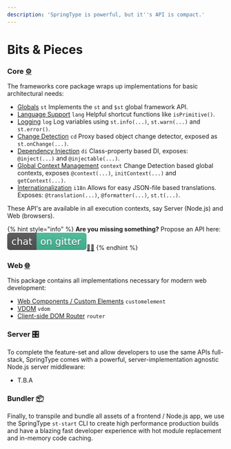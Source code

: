```yaml
---
description: 'SpringType is powerful, but it''s API is compact.'
---
```


# Bits & Pieces

### [️](https://emojipedia.org/gear/)Core [⚙](https://emojipedia.org/gear/)

The frameworks core package wraps up implementations for basic architectural needs:

* [Globals](https://github.com/springtype-org/springtype/tree/master-v2/src/core/st) `st` Implements the `st` and `$st` global framework API.
* [Language Support](https://github.com/springtype-org/springtype/tree/master-v2/src/core/lang) `lang` Helpful shortcut functions like `isPrimitive()`.
* [Logging](https://github.com/springtype-org/springtype/tree/master-v2/src/core/log) `log` Log variables using `st.info(...)`, `st.warn(...)` and `st.error()`.
* [Change Detection](https://github.com/springtype-org/springtype/tree/master-v2/src/core/cd) `cd` Proxy based object change detector, exposed as `st.onChange(...)`. 
* [Dependency Injection](https://github.com/springtype-org/springtype/tree/master-v2/src/core/di) `di` Class-property based DI, exposes: `@inject(...)` and `@injectable(...)`. 
* [Global Context Management](https://github.com/springtype-org/springtype/tree/master-v2/src/core/context) `context` Change Detection based global contexts, exposes `@context(...)`, `initContext(...)` and `getContext(...)`. 
* [Internationalization](https://github.com/springtype-org/springtype/tree/master-v2/src/core/i18n) `i18n` Allows for easy JSON-file based translations. Exposes: `@translation(...)`, `@formatter(...)`, `st.t(...)`. 

These API's are available in all execution contexts, say Server \(Node.js\) and Web \(browsers\).

{% hint style="info" %}
**Are you missing something?** Propose an API here: [![](../.gitbook/assets/gitter.svg)](https://gitter.im/springtype-official/springtype?utm_source=badge&utm_medium=badge&utm_campaign=pr-badge)[💬](https://emojipedia.org/speech-balloon/)[🤓](https://emojipedia.org/nerd-face/)
{% endhint %}

### Web [🌐](https://emojipedia.org/globe-with-meridians/)

This package contains all implementations necessary for modern web development:

* [Web Components / Custom Elements](https://github.com/springtype-org/springtype/tree/master-v2/src/web/customelement) `customelement`
* [VDOM](https://github.com/springtype-org/springtype/tree/master-v2/src/web/vdom) `vdom`
* [Client-side DOM Router](https://github.com/springtype-org/springtype/tree/master-v2/src/web/router) `router`

### Server [🎛](https://emojipedia.org/control-knobs/)

To complete the feature-set and allow developers to use the same APIs full-stack, SpringType comes with a powerful, server-implementation agnostic Node.js server middleware:

* T.B.A

### Bundler [📦](https://emojipedia.org/package/)

Finally, to transpile and bundle all assets of a frontend / Node.js app, we use the SpringType `st-start` CLI to create high performance production builds and have a blazing fast developer experience with hot module replacement and in-memory code caching.

